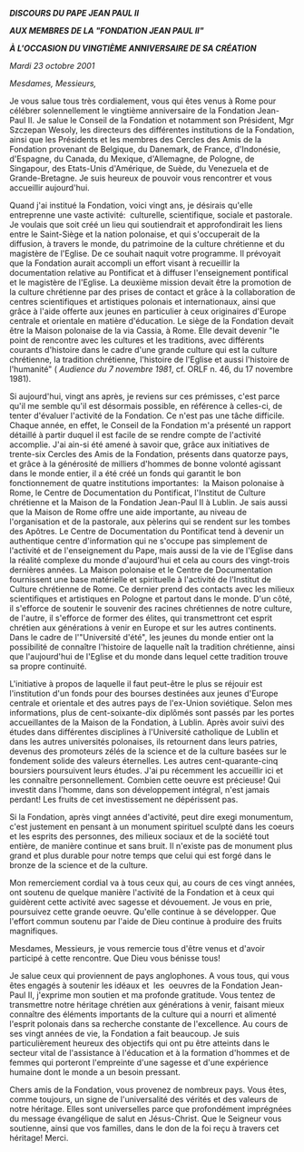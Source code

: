 ***DISCOURS DU PAPE JEAN PAUL II***

***AUX MEMBRES DE LA "FONDATION JEAN PAUL II"***

***À L'OCCASION DU VINGTIÈME ANNIVERSAIRE DE SA CRÉATION***

*Mardi 23 octobre 2001*

*Mesdames, Messieurs,*

Je vous salue tous très cordialement, vous qui êtes venus à Rome pour célébrer solennellement le vingtième anniversaire de la Fondation Jean-Paul II. Je salue le Conseil de la Fondation et notamment son Président, Mgr Szczepan Wesoly, les directeurs des différentes institutions de la Fondation, ainsi que les Présidents et les membres des Cercles des Amis de la Fondation provenant de Belgique, du Danemark, de France, d'Indonésie, d'Espagne, du Canada, du Mexique, d'Allemagne, de Pologne, de Singapour, des Etats-Unis d'Amérique, de Suède, du Venezuela et de Grande-Bretagne. Je suis heureux de pouvoir vous rencontrer et vous accueillir aujourd'hui.

Quand j'ai institué la Fondation, voici vingt ans, je désirais qu'elle entreprenne une vaste activité:  culturelle, scientifique, sociale et pastorale. Je voulais que soit créé un lieu qui soutiendrait et approfondirait les liens entre le Saint-Siège et la nation polonaise, et qui s'occuperait de la diffusion, à travers le monde, du patrimoine de la culture chrétienne et du magistère de l'Eglise. De ce souhait naquit votre programme. Il prévoyait que la Fondation aurait accompli un effort visant à recueillir la documentation relative au Pontificat et à diffuser l'enseignement pontifical et le magistère de l'Eglise. La deuxième mission devait être la promotion de la culture chrétienne par des prises de contact et grâce à la collaboration de centres scientifiques et artistiques polonais et internationaux, ainsi que grâce à l'aide offerte aux jeunes en particulier à ceux originaires d'Europe centrale et orientale en matière d'éducation. Le siège de la Fondation devait être la Maison polonaise de la via Cassia, à Rome. Elle devait devenir "le point de rencontre avec les cultures et les traditions, avec différents courants d'histoire dans le cadre d'une grande culture qui est la culture chrétienne, la tradition chrétienne, l'histoire de l'Eglise et aussi l'histoire de l'humanité" ( *Audience du 7 novembre 1981*, cf. ORLF n. 46, du 17 novembre 1981).

Si aujourd'hui, vingt ans après, je reviens sur ces prémisses, c'est parce qu'il me semble qu'il est désormais possible, en référence à celles-ci, de tenter d'évaluer l'activité de la Fondation. Ce n'est pas une tâche difficile. Chaque année, en effet, le Conseil de la Fondation m'a présenté un rapport détaillé à partir duquel il est facile de se rendre compte de l'activité accomplie. J'ai ain-si été amené à savoir que, grâce aux initiatives de trente-six Cercles des Amis de la Fondation, présents dans quatorze pays, et grâce à la générosité de milliers d'hommes de bonne volonté agissant dans le monde entier, il a été créé un fonds qui garantit le bon fonctionnement de quatre institutions importantes:  la Maison polonaise à Rome, le Centre de Documentation du Pontificat, l'Institut de Culture chrétienne et la Maison de la Fondation Jean-Paul II à Lublin. Je sais aussi que la Maison de Rome offre une aide importante, au niveau de l'organisation et de la pastorale, aux pèlerins qui se rendent sur les tombes des Apôtres. Le Centre de Documentation du Pontificat tend à devenir un authentique centre d'information qui ne s'occupe pas simplement de l'activité et de l'enseignement du Pape, mais aussi de la vie de l'Eglise dans la réalité complexe du monde d'aujourd'hui et cela au cours des vingt-trois dernières années. La Maison polonaise et le Centre de Documentation fournissent une base matérielle et spirituelle à l'activité de l'Institut de Culture chrétienne de Rome. Ce dernier prend des contacts avec les milieux scientifiques et artistiques en Pologne et partout dans le monde. D'un côté, il s'efforce de soutenir le souvenir des racines chrétiennes de notre culture, de l'autre, il s'efforce de former des élites, qui transmettront cet esprit chrétien aux générations à venir en Europe et sur les autres continents. Dans le cadre de l'"Université d'été", les jeunes du monde entier ont la possibilité de connaître l'histoire de laquelle naît la tradition chrétienne, ainsi que l'aujourd'hui de l'Eglise et du monde dans lequel cette tradition trouve sa propre continuité.

L'initiative à propos de laquelle il faut peut-être le plus se réjouir est l'institution d'un fonds pour des bourses destinées aux jeunes d'Europe centrale et orientale et des autres pays de l'ex-Union soviétique. Selon mes informations, plus de cent-soixante-dix diplômés sont passés par les portes accueillantes de la Maison de la Fondation, à Lublin. Après avoir suivi des études dans différentes disciplines à l'Université catholique de Lublin et dans les autres universités polonaises, ils retournent dans leurs patries, devenus des promoteurs zélés de la science et de la culture basées sur le fondement solide des valeurs éternelles. Les autres cent-quarante-cinq boursiers poursuivent leurs études. J'ai pu récemment les accueillir ici et les connaître personnellement. Combien cette oeuvre est précieuse! Qui investit dans l'homme, dans son développement intégral, n'est jamais perdant! Les fruits de cet investissement ne dépérissent pas.

Si la Fondation, après vingt années d'activité, peut dire exegi monumentum, c'est justement en pensant à un monument spirituel sculpté dans les coeurs et les esprits des personnes, des milieux sociaux et de la société tout entière, de manière continue et sans bruit. Il n'existe pas de monument plus grand et plus durable pour notre temps que celui qui est forgé dans le bronze de la science et de la culture.

Mon remerciement cordial va à tous ceux qui, au cours de ces vingt années, ont soutenu de quelque manière l'activité de la Fondation et à ceux qui guidèrent cette activité avec sagesse et dévouement. Je vous en prie, poursuivez cette grande oeuvre. Qu'elle continue à se développer. Que l'effort commun soutenu par l'aide de Dieu continue à produire des fruits magnifiques.

Mesdames, Messieurs, je vous remercie tous d'être venus et d'avoir participé à cette rencontre. Que Dieu vous bénisse tous!

Je salue ceux qui proviennent de pays anglophones. A vous tous, qui vous êtes engagés à soutenir les idéaux et  les  oeuvres de la Fondation Jean-Paul II, j'exprime mon soutien et ma profonde gratitude. Vous tentez de transmettre notre héritage chrétien aux générations à venir, faisant mieux connaître des éléments importants de la culture qui a nourri et alimenté l'esprit polonais dans sa recherche constante de l'excellence. Au cours de ses vingt années de vie, la Fondation a fait beaucoup. Je suis particulièrement heureux des objectifs qui ont pu être atteints dans le secteur vital de l'assistance à l'éducation et à la formation d'hommes et de femmes qui porteront l'empreinte d'une sagesse et d'une expérience humaine dont le monde a un besoin pressant.

Chers amis de la Fondation, vous provenez de nombreux pays. Vous êtes, comme toujours, un signe de l'universalité des vérités et des valeurs de notre héritage. Elles sont universelles parce que profondément imprégnées du message évangélique de salut en Jésus-Christ. Que le Seigneur vous soutienne, ainsi que vos familles, dans le don de la foi reçu à travers cet héritage! Merci.